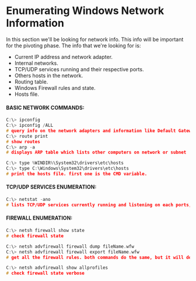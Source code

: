 # Enumerating Windows Network Information

In this section we'll be looking for network info. This info will be important for the pivoting phase. The info that we're looking for is:

- Current IP address and network adapter.
- Internal networks.
- TCP/UDP services running and their respective ports.
- Others hosts in the network.
- Routing table.
- Windows Firewall rules and state.
- Hosts file.

#### BASIC NETWORK COMMANDS:

```c
C:\> ipconfig
C:\> ipconfig /ALL
# query info on the network adapters and information like Default Gateway, IPv4 IPv6 address. Subnet Mask etc..
C:\> route print
# show routes
C:\> arp -a
# displays ARP table which lists other computers on network or subnet

C:\> type %WINDIR%\System32\drivers\etc\hosts
C:\> type C:\Windows\System32\drivers\etc\hosts
# print the hosts file. first one is the CMD variable.
```

#### TCP/UDP SERVICES ENUMERATION:

```c
C:\> netstat -ano
# lists TCP/UDP services currently running and listening on each ports, also network connections established
```

#### FIREWALL ENUMERATION:

```c
C:\> netsh firewall show state 
# check firewall state

C:\> netsh advfirewall firewall dump fileName.wfw
C:\> netsh advfirewall firewall export fileName.wfw
# get all the firewall rules. both commands do the same, but it will depend on the windows version.

C:\> netsh advfirewall show allprofiles
# check firewall state verbose
```

